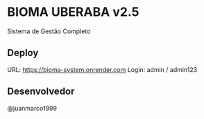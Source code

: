 # BIOMA UBERABA v2.5

Sistema de Gestão Completo

## Deploy
URL: https://bioma-system.onrender.com
Login: admin / admin123

## Desenvolvedor
@juanmarco1999
